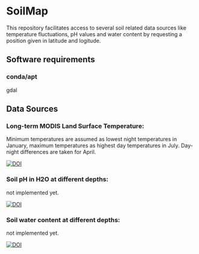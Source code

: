 # SoilMap

This repository facilitates access to several soil related data sources like temperature fluctuations, pH values and water content by requesting a position given in latitude and logitude.

## Software requirements

### conda/apt

gdal 

## Data Sources

### Long-term MODIS Land Surface Temperature:

Minimum temperatures are assumed as lowest night temperatures in January, maximum temperatures as highest day temperatures in July. Day-night differences are taken for April.

[![DOI](https://zenodo.org/badge/DOI/10.5281/zenodo.1435938.svg)](https://doi.org/10.5281/zenodo.1435938)

### Soil pH in H2O at different depths:

not implemented yet.

[![DOI](https://zenodo.org/badge/DOI/10.5281/zenodo.2525664.svg)](https://doi.org/10.5281/zenodo.2525664)

### Soil water content at different depths:

not implemented yet.

[![DOI](https://zenodo.org/badge/DOI/10.5281/zenodo.2784001.svg)](https://doi.org/10.5281/zenodo.2784001)
